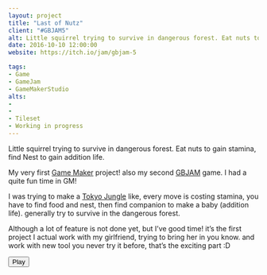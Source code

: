 ```yaml
---
layout: project
title: "Last of Nutz"
client: "#GBJAM5"
alt: Little squirrel trying to survive in dangerous forest. Eat nuts to gain stamina, find Nest to gain addition life.
date: 2016-10-10 12:00:00
website: https://itch.io/jam/gbjam-5

tags:
- Game
- GameJam
- GameMakerStudio
alts:
-
-
- Tileset
- Working in progress
---
```

Little squirrel trying to survive in dangerous forest. Eat nuts to gain stamina, find Nest to gain addition life.

My very first [Game Maker](https://www.yoyogames.com/gamemaker) project! also my second [GBJAM](https://itch.io/jam/gbjam-5) game. I had a quite fun time in GM!

I was trying to make a [Tokyo Jungle](https://store.playstation.com/#!/en-us/games/tokyo-jungle/cid=UP9000-NPUA80523_00-TOKYOJUNGLE00001) like, every move is costing stamina, you have to find food and nest, then find companion to make a baby (addition life). generally try to survive in the dangerous forest.

Although a lot of feature is not done yet, but I’ve good time! it’s the first project I actual work with my girlfriend, trying to bring her in you know. and work with new tool you never try it before, that’s the exciting part :D

<a href="https://rosa89n20.itch.io/last-of-nutz2" target="_blank"><button type="button" class="btn btn-theme">Play</button></a>